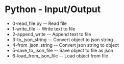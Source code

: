 # Python - Input/Output
- 0-read_file.py -- Read file
- 1-write_file -- Write text to file
- 2-append_write -- Append text to file
- 3-to_json_string -- Convert object to json string
- 4-from_json_string -- Convert json string to object
- 5-save_to_json_file -- Save object to file as json
- 6-load_from_json_file -- Load object from file
